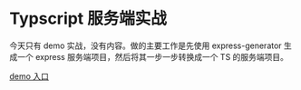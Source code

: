 # Typscript 服务端实战

今天只有 demo 实战，没有内容。做的主要工作是先使用 express-generator 生成一个 express 服务端项目，然后将其一步一步转换成一个 TS 的服务端项目。

[demo 入口](./demos/ts-express/)
